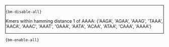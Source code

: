 <div style="border:1px solid black;">

`{bm-disable-all}`

Kmers within hamming distance 1 of AAAA: {'AAGA', 'AGAA', 'AAAG', 'TAAA', 'AACA', 'AAAC', 'AAAT', 'GAAA', 'AATA', 'ACAA', 'ATAA', 'CAAA', 'AAAA'}
</div>

`{bm-enable-all}`

